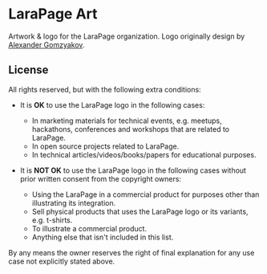 # LaraPage Art

Artwork & logo for the LaraPage organization. Logo originally design by [Alexander Gomzyakov](https://github.com/gomzyakov).

## License

All rights reserved, but with the following extra conditions:

- It is **OK** to use the LaraPage logo in the following cases:
    - In marketing materials for technical events, e.g. meetups, hackathons, conferences and workshops that are related to LaraPage.
    - In open source projects related to LaraPage.
    - In technical articles/videos/books/papers for educational purposes.

- It is **NOT OK** to use the LaraPage logo in the following cases without prior written consent from the copyright owners:
    - Using the LaraPage in a commercial product for purposes other than illustrating its integration.
    - Sell physical products that uses the LaraPage logo or its variants, e.g. t-shirts.
    - To illustrate a commercial product.
    - Anything else that isn't included in this list.

By any means the owner reserves the right of final explanation for any use case not explicitly stated above.
